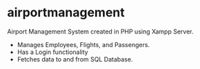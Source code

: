 # airportmanagement
Airport Management System created in PHP using Xampp Server. 

- Manages Employees, Flights, and Passengers. 
- Has a Login functionality
- Fetches data to and from SQL Database. 
